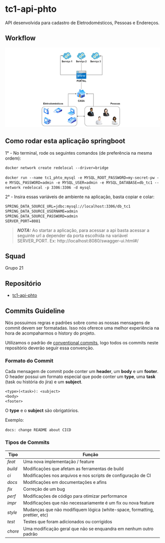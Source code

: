 # tc1-api-phto

API desenvolvida para cadastro de Eletrodomésticos, Pessoas e Endereços.

## Workflow

![](fluxo_api_tc1-phto.png)

## Como rodar esta aplicação springboot

1° - No terminal, rode os seguintes comandos (de preferência na mesma ordem):

```
docker network create redelocal --driver=bridge  

docker run --name tc1_phto_mysql -e MYSQL_ROOT_PASSWORD=my-secret-pw -e MYSQL_PASSWORD=admin -e MYSQL_USER=admin -e MYSQL_DATABASE=db_tc1 --network redelocal -p 3306:3306 -d mysql
```

2° - Insira essas variáveis de ambiente na aplicação, basta copiar e colar:

```
SPRING_DATA_SOURCE_URL=jdbc:mysql://localhost:3306/db_tc1
SPRING_DATA_SOURCE_USERNAME=admin
SPRING_DATA_SOURCE_PASSWORD=admin
SERVER_PORT=8081
```

> **_NOTA:_**  Ao startar a aplicação, para acessar a api basta acessar a seguinte url a depender da porta escolhida
> na variável SERVER_PORT. Ex: http://localhost:8080/swagger-ui.html#/

## Squad
Grupo 21

## Repositório

- [tc1-api-phto](https://github.com/paulohto/tc1-phto)

## Commits Guideline

Nós possuimos regras e padrões sobre como as nossas mensagens de commit devem ser formatadas. Isso nós oferece uma
melhor experiência na hora de acompaharmos o history do projeto.

Utilizamos o padrão de [conventional commits](https://www.conventionalcommits.org/), logo todos os commits neste
repositório deverão seguir essa convenção.

### Formato do Commit

Cada mensagem de commit pode conter um **header**, um **body** e um **footer**. O header possui um formato especial
que pode conter um **type**, uma **task** (task ou história do jira) e um **subject**.

```
<type>(<task>): <subject>
<body>
<footer>
```

O **type** e o **subject** são obrigatórios.

Exemplo:

`docs: change README about CICD`

### Tipos de Commits

| Tipo    | Função                                                                      |
| ------- | --------------------------------------------------------------------------- |
| _feat_  | Uma nova implementação / feature                                            |
| _build_ | Modificações que afetam as ferramentas de build                             |
| _ci_    | Modificações nos arquivos e nos scripts de configuração de CI               |
| _docs_  | Modificações em documentações e afins                                       |
| _fix_   | Correção de um bug                                                          |
| _perf_  | Modificações de código para otimizar performance                            |
| _impr_  | Modificações que não necessariamente é um fix ou nova feature               |
| _style_ | Mudanças que não modifiquem lógica (white-space, formatting, prettier, etc) |
| _test_  | Testes que foram adicionados ou corrigidos                                  |
| _chore_ | Uma modificação geral que não se enquandra em nenhum outro padrão           |